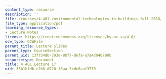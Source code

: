 ```yaml
---
content_type: resource
description: ''
file: /courses/4-401-environmental-technologies-in-buildings-fall-2018/35b1bfdbe2b8d720f6aa5cde6caf3770_MIT4_401F18_lec17.pdf
file_type: application/pdf
learning_resource_types:
- Lecture Notes
license: https://creativecommons.org/licenses/by-nc-sa/4.0/
ocw_type: OCWFile
parent_title: Lecture Slides
parent_type: CourseSection
parent_uid: 13f7348b-393e-8bf7-defa-a7a4d040799b
resourcetype: Document
title: 4.401 Lecture 17
uid: 35b1bfdb-e2b8-d720-f6aa-5cde6caf3770
---
```

